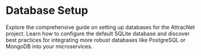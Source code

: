 # Database Setup

Explore the comprehensive guide on setting up databases for the AttracNet project. Learn how to configure the default SQLite database and discover best practices for integrating more robust databases like PostgreSQL or MongoDB into your microservices.
